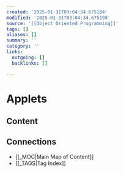 ```yaml
---
created: '2025-01-31T03:04:34.675184'
modified: '2025-01-31T03:04:34.675190'
source: '[[Object Oriented Programming]]'
tags: []
aliases: []
summary: ''
category: ''
links:
  outgoing: []
  backlinks: []

---
```


# Applets

## Content


## Connections
- [[_MOC|Main Map of Content]]
- [[_TAGS|Tag Index]]
